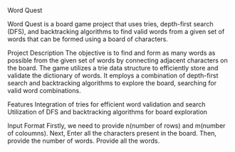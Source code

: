 Word Quest

Word Quest is a board game project that uses tries, depth-first search (DFS), and backtracking algorithms to find valid words from a given set of words that can be formed using a board of characters.


Project Description
The objective is to find and form as many words as possible from the given set of words by connecting adjacent characters on the board. The game utilizes a trie data structure to efficiently store and validate the dictionary of words. It employs a combination of depth-first search and backtracking algorithms to explore the board, searching for valid word combinations.


Features
Integration of tries for efficient word validation and search
Utilization of DFS and backtracking algorithms for board exploration


Input Format
Firstly, we need to provide n(number of rows) and m(number of coloumns). 
Next, Enter all the characters present in the board.
Then, provide the number of words.
Provide all the words.

